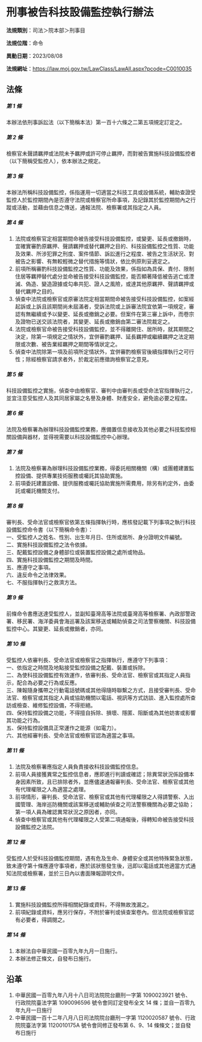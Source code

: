 # 刑事被告科技設備監控執行辦法




**法規類別**：司法＞院本部＞刑事目

**法規位階**：命令

**異動日期**：2023/08/08  

**法規網址**：https://law.moj.gov.tw/LawClass/LawAll.aspx?pcode=C0010035



## 法條
##### 第 1 條
本辦法依刑事訴訟法（以下簡稱本法）第一百十六條之二第五項規定訂定之。

##### 第 2 條
檢察官未聲請羈押或法院未予羈押或許可停止羈押，而對被告實施科技設備監控者（以下簡稱受監控人），依本辦法之規定。

##### 第 3 條
本辦法所稱科技設備監控，係指運用一切適當之科技工具或設備系統，輔助查證受監控人於監控期間內是否遵守法院或檢察官所命事項，及記錄其於監控期間內之行蹤或活動，並藉由信息之傳送，通報法院、檢察署或其指定之人員。

##### 第 4 條
1. 法院或檢察官定相當期間命被告接受科技設備監控，或變更、延長或撤銷時，宜確實審酌原羈押、聲請羈押或替代羈押之目的、科技設備監控之性質、功能及效果、所涉犯罪之刑度、案件情節、訴訟進行之程度、被告之生活狀況、對被告之影響、有無較輕微之替代措施等情狀，依比例原則妥適定之。
1. 前項所稱審酌科技設備監控之性質、功能及效果，係指如為具保、責付、限制住居等羈押替代處分並命被告接受科技設備監控，能否顯著降低被告逃亡或湮滅、偽造、變造證據或勾串共犯、證人之風險，或達其他原羈押、聲請羈押或替代羈押之目的。
1. 偵查中法院或檢察官或原審法院定相當期間命被告接受科技設備監控，如案經起訴或上訴且該期間尚未屆滿者，受訴法院或上訴審法院宜依第一項規定，審認有無繼續或予以變更、延長或撤銷之必要。但案件在第三審上訴中，而卷宗及證物已送交該法院者，其變更、延長或撤銷由第二審法院裁定之。
1. 法院或檢察官命被告接受科技設備監控，並不得離開住、居所時，就其期間之決定，除第一項規定之情狀外，宜併審酌羈押、延長羈押或繼續羈押之法定期限或次數、被告業經羈押之期間等情狀定之。
1. 偵查中法院除第一項及前項所定情狀外，宜併審酌檢察官後續指揮執行之可行性；除經檢察官請求者外，於裁定前應徵詢檢察官之意見。

##### 第 5 條
科技設備監控之實施，偵查中由檢察官、審判中由審判長或受命法官指揮執行之，並宜注意受監控人及其同居家屬之名譽及身體、財產安全，避免逾必要之程度。

##### 第 6 條
法院及檢察署為辦理科技設備監控業務，應備置信息接收及其他必要之科技監控相關設備與器材，並得視需要以科技設備監控中心辦理。

##### 第 7 條
1. 法院及檢察署為辦理科技設備監控業務，得委託相關機關（構）或團體建置監控設備、提供專業技術服務或囑託其協助實施。
1. 前項委託建置設備、提供服務或囑託協助實施所需費用，除另有約定外，由委託或囑託機關支付。

##### 第 8 條
審判長、受命法官或檢察官依第五條指揮執行時，應核發記載下列事項之執行科技設備監控命令書（以下簡稱命令書）：  
一、受監控人之姓名、性別、出生年月日、住所或居所、身分證明文件編號。  
二、實施科技設備監控之法令依據。  
三、配戴監控設備之身體部位或裝置監控設備之處所或物品。  
四、實施科技設備監控之期間及時間。  
五、應遵守之事項。  
六、違反命令之法律效果。  
七、不服指揮執行之救濟方法。

##### 第 9 條
前條命令書應送達受監控人，並副知臺灣高等法院或臺灣高等檢察署、內政部警政署、移民署、海洋委員會海巡署及該案移送或輔助偵查之司法警察機關、科技設備監控中心。其變更、延長或撤銷者，亦同。

##### 第 10 條
受監控人依審判長、受命法官或檢察官之指揮執行，應遵守下列事項：  
一、依指定之時間及地點接受監控設備之配戴、裝置或拆除。  
二、為使科技設備監控有效運作，依審判長、受命法官、檢察官或其指定人員指示，配合為必要之行為或反應。  
三、陳報隨身攜帶之行動電話號碼或其他得隨時聯繫之方式，且接受審判長、受命法官、檢察官或其指定人員或協助機關以電話、視訊等方式訪談、進入監控處所查訪或檢查、維修監控設備，不得拒絕。  
四、保持監控設備之功能，不得擅自拆除、損壞、隱匿、阻斷或為其他妨害或影響其功能之行為。  
五、保持監控設備具正常運作之能源（如電力）。  
六、其他經審判長、受命法官或檢察官認為適當之事項。

##### 第 11 條
1. 法院及檢察署應指定人員負責接收科技設備監控信息。
1. 前項人員接獲異常之監控信息者，應即進行判讀或確認；除異常狀況係設備本身因素所致，且已排除者外，並應儘速通報審判長、受命法官、檢察官或其他有代理權限之人為適當之處理。
1. 前項情形，審判長、受命法官、檢察官或其他有代理權限之人得請警察、入出國管理、海岸巡防機關或該案移送或輔助偵查之司法警察機關為必要之協助；第一項人員為確認異常狀況之原因者，亦同。
1. 偵查中檢察官或其他有代理權限之人受第二項通報後，得轉知命被告接受科技設備監控之法院。

##### 第 12 條
受監控人於受科技設備監控期間，遇有危及生命、身體安全或其他特殊緊急狀態，致未遵守第十條應遵守事項者，應於該狀態發生後，迅即以電話或其他適當方式通知法院或檢察署，並於三日內以書面陳報證明文件。

##### 第 13 條
1. 實施科技設備監控所得相關紀錄或資料，不得無故洩漏之。
1. 前項紀錄或資料，應另行保存，不附於審判或偵查案卷內。但法院或檢察官認有必要者，得調閱之。

##### 第 14 條
1. 本辦法自中華民國一百零九年九月一日施行。
1. 本辦法修正條文，自發布日施行。

## 沿革
1. 中華民國一百零九年八月十八日司法院院台廳刑一字第 1090023921 號令、行政院院臺法字第 1090096596 號令會同訂定發布全文 14 條；並自一百零九年九月一日施行
1. 中華民國一百十二年八月八日司法院院台廳刑一字第 1120020587 號令、行政院院臺法字第 1120010175A  號令會同修正發布第 6、9、14 條條文；並自發布日施行

